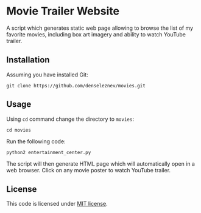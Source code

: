 # Movie Trailer Website
A script which generates static web page allowing to browse the list of my
favorite movies, including box art imagery and ability to watch YouTube
trailer.

## Installation
Assuming you have installed Git:

`git clone https://github.com/denseleznev/movies.git`

## Usage

Using `cd` command change the directory to `movies`:

`cd movies`

Run the following code:

`python2 entertainment_center.py`

The script will then generate HTML page which will automatically open in a
web browser. Click on any movie poster to watch YouTube trailer.

## License
This code is licensed under [MIT license](LICENSE.md).
